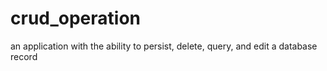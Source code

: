 # crud_operation
an application with the ability to persist, delete, query, and edit a database record
